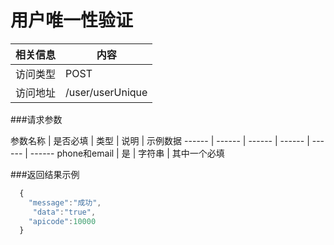 

# 用户唯一性验证
 相关信息 | 内容
 ------ | ------
 访问类型 | POST
 访问地址 | /user/userUnique

###请求参数

 参数名称 | 是否必填 | 类型 | 说明 | 示例数据
 ------ | ------ | ------ | ------ | ------ | ------
 phone和email | 是 | 字符串 | 其中一个必填

###返回结果示例

```javascript
  {
  	"message":"成功",
	 "data":"true",
  	"apicode":10000
  }



```

